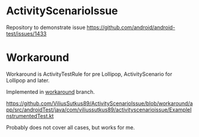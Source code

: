 # ActivityScenarioIssue

Repository to demonstrate issue https://github.com/android/android-test/issues/1433

# Workaround

Workaround is ActivityTestRule for pre Lollipop, ActivityScenario for Lollipop and later.

Implemented in [workaround](https://github.com/ViliusSutkus89/ActivityScenarioIssue/tree/workaround) branch.

https://github.com/ViliusSutkus89/ActivityScenarioIssue/blob/workaround/app/src/androidTest/java/com/viliussutkus89/activityscenarioissue/ExampleInstrumentedTest.kt

Probably does not cover all cases, but works for me.
